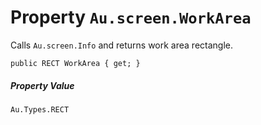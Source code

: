 # Property `Au.screen.WorkArea`

Calls `Au.screen.Info` and returns work area rectangle.

```
public RECT WorkArea { get; }
```

##### Property Value

`Au.Types.RECT`